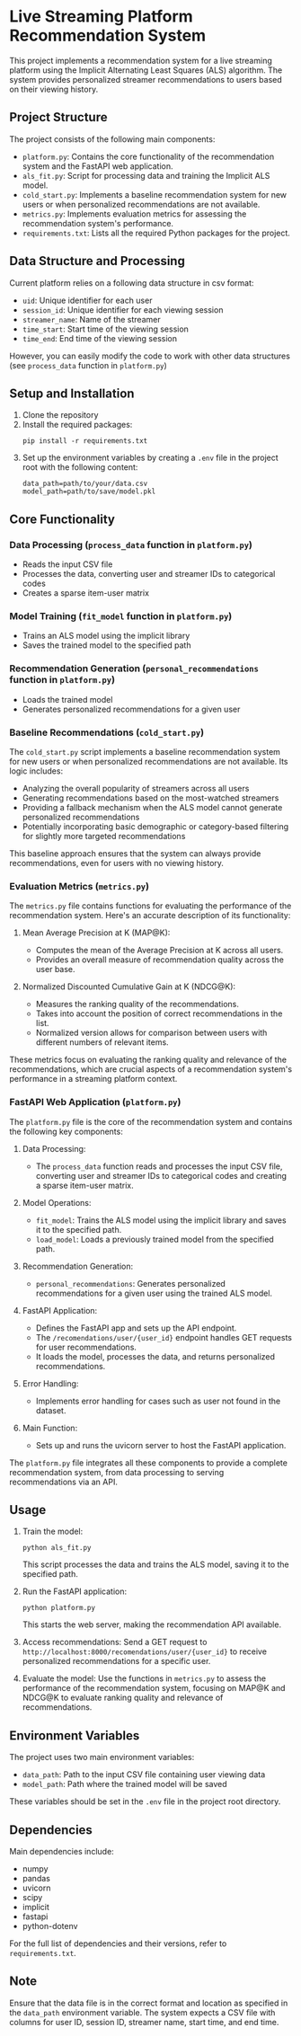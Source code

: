 # Live Streaming Platform Recommendation System

This project implements a recommendation system for a live streaming platform using the Implicit Alternating Least Squares (ALS) algorithm. The system provides personalized streamer recommendations to users based on their viewing history.

## Project Structure

The project consists of the following main components:

- `platform.py`: Contains the core functionality of the recommendation system and the FastAPI web application.
- `als_fit.py`: Script for processing data and training the Implicit ALS model.
- `cold_start.py`: Implements a baseline recommendation system for new users or when personalized recommendations are not available.
- `metrics.py`: Implements evaluation metrics for assessing the recommendation system's performance.
- `requirements.txt`: Lists all the required Python packages for the project.

## Data Structure and Processing

Current platform relies on a following data structure in csv format:

- `uid`: Unique identifier for each user
- `session_id`: Unique identifier for each viewing session
- `streamer_name`: Name of the streamer
- `time_start`: Start time of the viewing session
- `time_end`: End time of the viewing session

However, you can easily modify the code to work with other data structures (see `process_data` function in `platform.py`)

## Setup and Installation

1. Clone the repository
2. Install the required packages:
   ```
   pip install -r requirements.txt
   ```
3. Set up the environment variables by creating a `.env` file in the project root with the following content:
   ```
   data_path=path/to/your/data.csv
   model_path=path/to/save/model.pkl
   ```

## Core Functionality

### Data Processing (`process_data` function in `platform.py`)

- Reads the input CSV file
- Processes the data, converting user and streamer IDs to categorical codes
- Creates a sparse item-user matrix

### Model Training (`fit_model` function in `platform.py`)

- Trains an ALS model using the implicit library
- Saves the trained model to the specified path

### Recommendation Generation (`personal_recommendations` function in `platform.py`)

- Loads the trained model
- Generates personalized recommendations for a given user

### Baseline Recommendations (`cold_start.py`)

The `cold_start.py` script implements a baseline recommendation system for new users or when personalized recommendations are not available. Its logic includes:

- Analyzing the overall popularity of streamers across all users
- Generating recommendations based on the most-watched streamers
- Providing a fallback mechanism when the ALS model cannot generate personalized recommendations
- Potentially incorporating basic demographic or category-based filtering for slightly more targeted recommendations

This baseline approach ensures that the system can always provide recommendations, even for users with no viewing history.

### Evaluation Metrics (`metrics.py`)

The `metrics.py` file contains functions for evaluating the performance of the recommendation system. Here's an accurate description of its functionality:

1. Mean Average Precision at K (MAP@K):
   - Computes the mean of the Average Precision at K across all users.
   - Provides an overall measure of recommendation quality across the user base.

2. Normalized Discounted Cumulative Gain at K (NDCG@K):
   - Measures the ranking quality of the recommendations.
   - Takes into account the position of correct recommendations in the list.
   - Normalized version allows for comparison between users with different numbers of relevant items.

These metrics focus on evaluating the ranking quality and relevance of the recommendations, which are crucial aspects of a recommendation system's performance in a streaming platform context.

### FastAPI Web Application (`platform.py`)

The `platform.py` file is the core of the recommendation system and contains the following key components:

1. Data Processing:
   - The `process_data` function reads and processes the input CSV file, converting user and streamer IDs to categorical codes and creating a sparse item-user matrix.

2. Model Operations:
   - `fit_model`: Trains the ALS model using the implicit library and saves it to the specified path.
   - `load_model`: Loads a previously trained model from the specified path.

3. Recommendation Generation:
   - `personal_recommendations`: Generates personalized recommendations for a given user using the trained ALS model.

4. FastAPI Application:
   - Defines the FastAPI app and sets up the API endpoint.
   - The `/recomendations/user/{user_id}` endpoint handles GET requests for user recommendations.
   - It loads the model, processes the data, and returns personalized recommendations.

5. Error Handling:
   - Implements error handling for cases such as user not found in the dataset.

6. Main Function:
   - Sets up and runs the uvicorn server to host the FastAPI application.

The `platform.py` file integrates all these components to provide a complete recommendation system, from data processing to serving recommendations via an API.

## Usage

1. Train the model:
   ```
   python als_fit.py
   ```
   This script processes the data and trains the ALS model, saving it to the specified path.

2. Run the FastAPI application:
   ```
   python platform.py
   ```
   This starts the web server, making the recommendation API available.

3. Access recommendations:
   Send a GET request to `http://localhost:8000/recomendations/user/{user_id}` to receive personalized recommendations for a specific user.

4. Evaluate the model:
   Use the functions in `metrics.py` to assess the performance of the recommendation system, focusing on MAP@K and NDCG@K to evaluate ranking quality and relevance of recommendations.

## Environment Variables

The project uses two main environment variables:

- `data_path`: Path to the input CSV file containing user viewing data
- `model_path`: Path where the trained model will be saved

These variables should be set in the `.env` file in the project root directory.

## Dependencies

Main dependencies include:
- numpy
- pandas
- uvicorn
- scipy
- implicit
- fastapi
- python-dotenv

For the full list of dependencies and their versions, refer to `requirements.txt`.

## Note

Ensure that the data file is in the correct format and location as specified in the `data_path` environment variable. The system expects a CSV file with columns for user ID, session ID, streamer name, start time, and end time.
